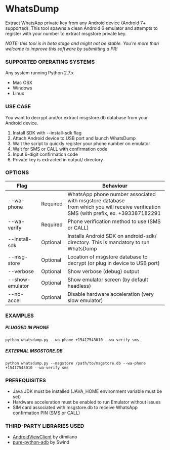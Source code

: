 # WhatsDump
Extract WhatsApp private key from any Android device (Android 7+ supported).
This tool spawns a clean Android 6 emulator and attempts to register with your number to extract msgstore private key.

*NOTE: this tool is in beta stage and might not be stable. You're more than welcome to improve this software by submitting a PR!*

### SUPPORTED OPERATING SYSTEMS

Any system running Python 2.7.x

- Mac OSX
- Windows
- Linux

### USE CASE
You want to decrypt and/or extract msgstore.db database from your Android device.
  
  1. Install SDK with --install-sdk flag
  2. Attach Android device to USB port and launch WhatsDump
  3. Wait the script to quickly register your phone number on emulator
  4. Wait for SMS or CALL with confirmation code
  5. Input 6-digit confirmation code
  6. Private key is extracted in output/ directory

### OPTIONS


| Flag            |               | Behaviour     |
| -------------   | ------------- | ------------- |
| --wa-phone      | Required      | WhatsApp phone number associated with msgstore database <br />from which you will receive verification SMS (with prefix, ex. +393387182291  |
| --wa-verify     | Required      | Phone verification method to use (SMS or CALL)  |
| --install-sdk   | Optional      | Installs Android SDK on android-sdk/ directory. This is mandatory to run WhatsDump  |
| --msg-store     | Optional      | Location of msgstore database to decrypt (or plug in device to USB port)  |
| --verbose       | Optional      | Show verbose (debug) output  |
| --show-emulator | Optional      | Show emulator screen (by default headless)  |
| --no-accel      | Optional      | Disable hardware acceleration (very slow emulator)  |


### EXAMPLES

##### PLUGGED IN PHONE
```python whatsdump.py --wa-phone +15417543010 --wa-verify sms```

##### EXTERNAL MSGSTORE.DB
```python whatsdump.py --msgstore /path/to/msgstore.db --wa-phone +15417543010 --wa-verify sms```

### PREREQUISITES

  - Java JDK must be installed (JAVA_HOME environment variable must be set)
  - Hardware acceleration must be enabled to run Emulator without issues
  - SIM card associated with msgstore.db to receive WhatsApp confirmation PIN (SMS or CALL)
  
### THIRD-PARTY LIBRARIES USED

  - [AndroidViewClient](https://github.com/dtmilano/AndroidViewClient/) by dtmilano
  - [pure-python-adb](https://github.com/Swind/pure-python-adb) by Swind 
